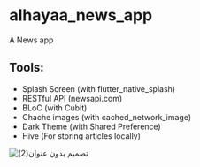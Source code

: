 # alhayaa_news_app

A News app

## Tools: 
- Splash Screen (with flutter_native_splash)
- RESTful API (newsapi.com)
- BLoC (with Cubit)
- Chache images (with cached_network_image)
- Dark Theme (with Shared Preference)
- Hive (For storing articles locally)


![تصميم بدون عنوان(2)](https://github.com/user-attachments/assets/fecb8363-a13d-458d-87c5-4c874294b008)
